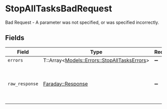 # StopAllTasksBadRequest

Bad Request - A parameter was not specified, or was specified incorrectly.


## Fields

| Field                                                                                     | Type                                                                                      | Required                                                                                  | Description                                                                               |
| ----------------------------------------------------------------------------------------- | ----------------------------------------------------------------------------------------- | ----------------------------------------------------------------------------------------- | ----------------------------------------------------------------------------------------- |
| `errors`                                                                                  | T::Array<[Models::Errors::StopAllTasksErrors](../../models/errors/stopalltaskserrors.md)> | :heavy_minus_sign:                                                                        | N/A                                                                                       |
| `raw_response`                                                                            | [Faraday::Response](https://www.rubydoc.info/gems/faraday/Faraday/Response)               | :heavy_minus_sign:                                                                        | Raw HTTP response; suitable for custom response parsing                                   |
